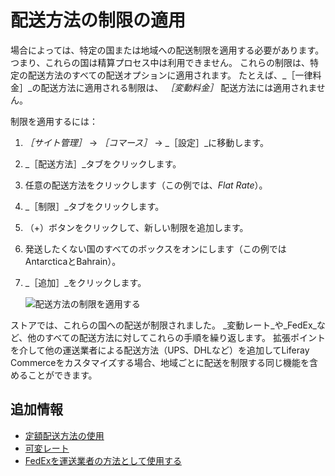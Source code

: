 # 配送方法の制限の適用

場合によっては、特定の国または地域への配送制限を適用する必要があります。 つまり、これらの国は精算プロセス中は利用できません。 これらの制限は、特定の配送方法のすべての配送オプションに適用されます。 たとえば、_［一律料金］_の配送方法に適用される制限は、 _［変動料金］_ 配送方法には適用されません。

制限を適用するには：

1. _［サイト管理］_ → _［コマース］_ → _［設定］_に移動します。
1. _［配送方法］_タブをクリックします。
1. 任意の配送方法をクリックします（この例では、_Flat Rate_）。
1. _［制限］_タブをクリックします。
1. （+）ボタンをクリックして、新しい制限を追加します。
1. 発送したくない国のすべてのボックスをオンにします（この例ではAntarcticaとBahrain）。
1. _［追加］_をクリックします。

    ![配送方法の制限を適用する](./applying-shipping-method-restrictions/images/01.png)

ストアでは、これらの国への配送が制限されました。 _変動レート_や_FedEx_など、他のすべての配送方法に対してこれらの手順を繰り返します。 拡張ポイントを介して他の運送業者による配送方法（UPS、DHLなど）を追加してLiferay Commerceをカスタマイズする場合、地域ごとに配送を制限する同じ機能を含めることができます。

## 追加情報

* [定額配送方法の使用](./using-the-flat-rate-shipping-method.md)
* [可変レート](./using-the-variable-rate-shipping-method.md)
* [FedExを運送業者の方法として使用する](./using-the-fedex-shipping-method.md)
